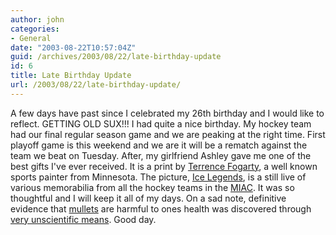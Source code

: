 ```yaml
---
author: john
categories:
- General
date: "2003-08-22T10:57:04Z"
guid: /archives/2003/08/22/late-birthday-update
id: 6
title: Late Birthday Update
url: /2003/08/22/late-birthday-update/
---
```


A few days have past since I celebrated my 26th birthday and I would like to reflect. GETTING OLD SUX!!! I had quite a nice birthday. My hockey team had our final regular season game and we are peaking at the right time. First playoff game is this weekend and we are it will be a rematch against the team we beat on Tuesday. After, my girlfriend Ashley gave me one of the best gifts I've ever received. It is a print by [Terrence Fogarty](http://www.terrencefogarty.com/), a well known sports painter from Minnesota. The picture, [Ice Legends](http://www.terrencefogarty.com/gallery/media/legends-l.jpg), is a still live of various memorabilia from all the hockey teams in the [MIAC](http://www.miac-online.org/). It was so thoughtful and I will keep it all of my days. On a sad note, definitive evidence that [mullets](http://www.mulletsgalore.com/) are harmful to ones health was discovered through [very unscientific means](http://edition.cnn.com/2003/US/West/08/17/roller.coaster.death.ap/). Good day.